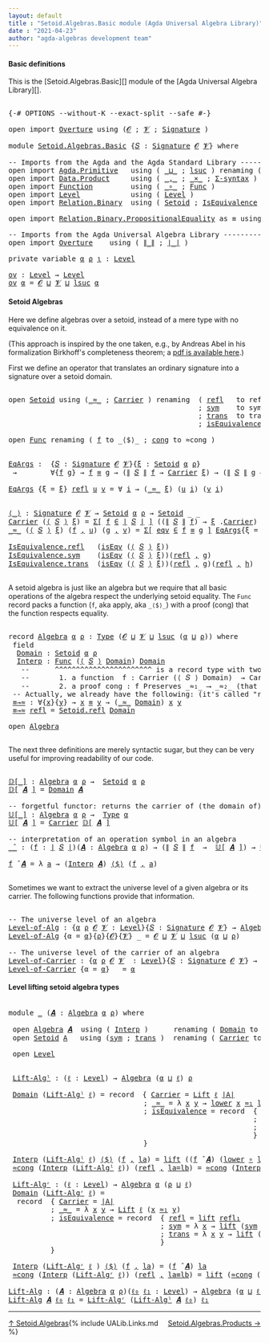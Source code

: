 ```yaml
---
layout: default
title : "Setoid.Algebras.Basic module (Agda Universal Algebra Library)"
date : "2021-04-23"
author: "agda-algebras development team"
---
```


#### <a id="basic-definitions">Basic definitions</a>

This is the [Setoid.Algebras.Basic][] module of the [Agda Universal Algebra Library][].

<pre class="Agda">

<a id="316" class="Symbol">{-#</a> <a id="320" class="Keyword">OPTIONS</a> <a id="328" class="Pragma">--without-K</a> <a id="340" class="Pragma">--exact-split</a> <a id="354" class="Pragma">--safe</a> <a id="361" class="Symbol">#-}</a>

<a id="366" class="Keyword">open</a> <a id="371" class="Keyword">import</a> <a id="378" href="Overture.html" class="Module">Overture</a> <a id="387" class="Keyword">using</a> <a id="393" class="Symbol">(</a><a id="394" href="Overture.Signatures.html#648" class="Generalizable">𝓞</a> <a id="396" class="Symbol">;</a> <a id="398" href="Overture.Signatures.html#650" class="Generalizable">𝓥</a> <a id="400" class="Symbol">;</a> <a id="402" href="Overture.Signatures.html#3264" class="Function">Signature</a> <a id="412" class="Symbol">)</a>

<a id="415" class="Keyword">module</a> <a id="422" href="Setoid.Algebras.Basic.html" class="Module">Setoid.Algebras.Basic</a> <a id="444" class="Symbol">{</a><a id="445" href="Setoid.Algebras.Basic.html#445" class="Bound">𝑆</a> <a id="447" class="Symbol">:</a> <a id="449" href="Overture.Signatures.html#3264" class="Function">Signature</a> <a id="459" href="Overture.Signatures.html#648" class="Generalizable">𝓞</a> <a id="461" href="Overture.Signatures.html#650" class="Generalizable">𝓥</a><a id="462" class="Symbol">}</a> <a id="464" class="Keyword">where</a>

<a id="471" class="Comment">-- Imports from the Agda and the Agda Standard Library --------------------</a>
<a id="547" class="Keyword">open</a> <a id="552" class="Keyword">import</a> <a id="559" href="Agda.Primitive.html" class="Module">Agda.Primitive</a>   <a id="576" class="Keyword">using</a> <a id="582" class="Symbol">(</a> <a id="584" href="Agda.Primitive.html#810" class="Primitive Operator">_⊔_</a> <a id="588" class="Symbol">;</a> <a id="590" href="Agda.Primitive.html#780" class="Primitive">lsuc</a> <a id="595" class="Symbol">)</a> <a id="597" class="Keyword">renaming</a> <a id="606" class="Symbol">(</a> <a id="608" href="Agda.Primitive.html#326" class="Primitive">Set</a> <a id="612" class="Symbol">to</a> <a id="615" class="Primitive">Type</a> <a id="620" class="Symbol">)</a>
<a id="622" class="Keyword">open</a> <a id="627" class="Keyword">import</a> <a id="634" href="Data.Product.html" class="Module">Data.Product</a>     <a id="651" class="Keyword">using</a> <a id="657" class="Symbol">(</a> <a id="659" href="Agda.Builtin.Sigma.html#236" class="InductiveConstructor Operator">_,_</a> <a id="663" class="Symbol">;</a> <a id="665" href="Data.Product.html#1167" class="Function Operator">_×_</a> <a id="669" class="Symbol">;</a> <a id="671" href="Data.Product.html#916" class="Function">Σ-syntax</a> <a id="680" class="Symbol">)</a>
<a id="682" class="Keyword">open</a> <a id="687" class="Keyword">import</a> <a id="694" href="Function.html" class="Module">Function</a>         <a id="711" class="Keyword">using</a> <a id="717" class="Symbol">(</a> <a id="719" href="Function.Base.html#1031" class="Function Operator">_∘_</a> <a id="723" class="Symbol">;</a> <a id="725" href="Function.Bundles.html#1868" class="Record">Func</a> <a id="730" class="Symbol">)</a>
<a id="732" class="Keyword">open</a> <a id="737" class="Keyword">import</a> <a id="744" href="Level.html" class="Module">Level</a>            <a id="761" class="Keyword">using</a> <a id="767" class="Symbol">(</a> <a id="769" href="Agda.Primitive.html#597" class="Postulate">Level</a> <a id="775" class="Symbol">)</a>
<a id="777" class="Keyword">open</a> <a id="782" class="Keyword">import</a> <a id="789" href="Relation.Binary.html" class="Module">Relation.Binary</a>  <a id="806" class="Keyword">using</a> <a id="812" class="Symbol">(</a> <a id="814" href="Relation.Binary.Bundles.html#1009" class="Record">Setoid</a> <a id="821" class="Symbol">;</a> <a id="823" href="Relation.Binary.Structures.html#1522" class="Record">IsEquivalence</a> <a id="837" class="Symbol">)</a>

<a id="840" class="Keyword">open</a> <a id="845" class="Keyword">import</a> <a id="852" href="Relation.Binary.PropositionalEquality.html" class="Module">Relation.Binary.PropositionalEquality</a> <a id="890" class="Symbol">as</a> <a id="893" class="Module">≡</a> <a id="895" class="Keyword">using</a> <a id="901" class="Symbol">(</a> <a id="903" href="Agda.Builtin.Equality.html#151" class="Datatype Operator">_≡_</a> <a id="907" class="Symbol">;</a> <a id="909" href="Agda.Builtin.Equality.html#208" class="InductiveConstructor">refl</a> <a id="914" class="Symbol">)</a>

<a id="917" class="Comment">-- Imports from the Agda Universal Algebra Library ----------------------</a>
<a id="991" class="Keyword">open</a> <a id="996" class="Keyword">import</a> <a id="1003" href="Overture.html" class="Module">Overture</a>    <a id="1015" class="Keyword">using</a> <a id="1021" class="Symbol">(</a> <a id="1023" href="Overture.Basic.html#4364" class="Function Operator">∥_∥</a> <a id="1027" class="Symbol">;</a> <a id="1029" href="Overture.Basic.html#4326" class="Function Operator">∣_∣</a> <a id="1033" class="Symbol">)</a>

<a id="1036" class="Keyword">private</a> <a id="1044" class="Keyword">variable</a> <a id="1053" href="Setoid.Algebras.Basic.html#1053" class="Generalizable">α</a> <a id="1055" href="Setoid.Algebras.Basic.html#1055" class="Generalizable">ρ</a> <a id="1057" href="Setoid.Algebras.Basic.html#1057" class="Generalizable">ι</a> <a id="1059" class="Symbol">:</a> <a id="1061" href="Agda.Primitive.html#597" class="Postulate">Level</a>

<a id="ov"></a><a id="1068" href="Setoid.Algebras.Basic.html#1068" class="Function">ov</a> <a id="1071" class="Symbol">:</a> <a id="1073" href="Agda.Primitive.html#597" class="Postulate">Level</a> <a id="1079" class="Symbol">→</a> <a id="1081" href="Agda.Primitive.html#597" class="Postulate">Level</a>
<a id="1087" href="Setoid.Algebras.Basic.html#1068" class="Function">ov</a> <a id="1090" href="Setoid.Algebras.Basic.html#1090" class="Bound">α</a> <a id="1092" class="Symbol">=</a> <a id="1094" href="Setoid.Algebras.Basic.html#459" class="Bound">𝓞</a> <a id="1096" href="Agda.Primitive.html#810" class="Primitive Operator">⊔</a> <a id="1098" href="Setoid.Algebras.Basic.html#461" class="Bound">𝓥</a> <a id="1100" href="Agda.Primitive.html#810" class="Primitive Operator">⊔</a> <a id="1102" href="Agda.Primitive.html#780" class="Primitive">lsuc</a> <a id="1107" href="Setoid.Algebras.Basic.html#1090" class="Bound">α</a>
</pre>


#### <a id="setoid-algebras">Setoid Algebras</a>

Here we define algebras over a setoid, instead of a mere type with no equivalence on it.

(This approach is inspired by the one taken, e.g., by Andreas Abel in his formalization Birkhoff's completeness theorem; a [pdf is available here](http://www.cse.chalmers.se/~abela/agda/MultiSortedAlgebra.pdf).)

First we define an operator that translates an ordinary signature into a signature over a setoid domain.

<pre class="Agda">

<a id="1595" class="Keyword">open</a> <a id="1600" href="Relation.Binary.Bundles.html#1009" class="Module">Setoid</a> <a id="1607" class="Keyword">using</a> <a id="1613" class="Symbol">(</a><a id="1614" href="Relation.Binary.Bundles.html#1098" class="Field Operator">_≈_</a> <a id="1618" class="Symbol">;</a> <a id="1620" href="Relation.Binary.Bundles.html#1072" class="Field">Carrier</a> <a id="1628" class="Symbol">)</a> <a id="1630" class="Keyword">renaming</a>  <a id="1640" class="Symbol">(</a> <a id="1642" href="Relation.Binary.Structures.html#1568" class="Function">refl</a>   <a id="1649" class="Symbol">to</a> <a id="1652" class="Function">reflS</a>
                                             <a id="1703" class="Symbol">;</a> <a id="1705" href="Relation.Binary.Structures.html#1594" class="Function">sym</a>    <a id="1712" class="Symbol">to</a> <a id="1715" class="Function">symS</a>
                                             <a id="1765" class="Symbol">;</a> <a id="1767" href="Relation.Binary.Structures.html#1620" class="Function">trans</a>  <a id="1774" class="Symbol">to</a> <a id="1777" class="Function">transS</a>
                                             <a id="1829" class="Symbol">;</a> <a id="1831" href="Relation.Binary.Bundles.html#1132" class="Field">isEquivalence</a> <a id="1845" class="Symbol">to</a> <a id="1848" class="Field">isEqv</a> <a id="1854" class="Symbol">)</a>

<a id="1857" class="Keyword">open</a> <a id="1862" href="Function.Bundles.html#1868" class="Module">Func</a> <a id="1867" class="Keyword">renaming</a> <a id="1876" class="Symbol">(</a> <a id="1878" href="Function.Bundles.html#1919" class="Field">f</a> <a id="1880" class="Symbol">to</a> <a id="1883" class="Field">_⟨$⟩_</a> <a id="1889" class="Symbol">;</a> <a id="1891" href="Function.Bundles.html#1938" class="Field">cong</a> <a id="1896" class="Symbol">to</a> <a id="1899" class="Field">≈cong</a> <a id="1905" class="Symbol">)</a>


<a id="EqArgs"></a><a id="1909" href="Setoid.Algebras.Basic.html#1909" class="Function">EqArgs</a> <a id="1916" class="Symbol">:</a>  <a id="1919" class="Symbol">{</a><a id="1920" href="Setoid.Algebras.Basic.html#1920" class="Bound">𝑆</a> <a id="1922" class="Symbol">:</a> <a id="1924" href="Overture.Signatures.html#3264" class="Function">Signature</a> <a id="1934" href="Setoid.Algebras.Basic.html#459" class="Bound">𝓞</a> <a id="1936" href="Setoid.Algebras.Basic.html#461" class="Bound">𝓥</a><a id="1937" class="Symbol">}{</a><a id="1939" href="Setoid.Algebras.Basic.html#1939" class="Bound">ξ</a> <a id="1941" class="Symbol">:</a> <a id="1943" href="Relation.Binary.Bundles.html#1009" class="Record">Setoid</a> <a id="1950" href="Setoid.Algebras.Basic.html#1053" class="Generalizable">α</a> <a id="1952" href="Setoid.Algebras.Basic.html#1055" class="Generalizable">ρ</a><a id="1953" class="Symbol">}</a>
 <a id="1956" class="Symbol">→</a>        <a id="1965" class="Symbol">∀{</a><a id="1967" href="Setoid.Algebras.Basic.html#1967" class="Bound">f</a> <a id="1969" href="Setoid.Algebras.Basic.html#1969" class="Bound">g</a><a id="1970" class="Symbol">}</a> <a id="1972" class="Symbol">→</a> <a id="1974" href="Setoid.Algebras.Basic.html#1967" class="Bound">f</a> <a id="1976" href="Agda.Builtin.Equality.html#151" class="Datatype Operator">≡</a> <a id="1978" href="Setoid.Algebras.Basic.html#1969" class="Bound">g</a> <a id="1980" class="Symbol">→</a> <a id="1982" class="Symbol">(</a><a id="1983" href="Overture.Basic.html#4364" class="Function Operator">∥</a> <a id="1985" href="Setoid.Algebras.Basic.html#1920" class="Bound">𝑆</a> <a id="1987" href="Overture.Basic.html#4364" class="Function Operator">∥</a> <a id="1989" href="Setoid.Algebras.Basic.html#1967" class="Bound">f</a> <a id="1991" class="Symbol">→</a> <a id="1993" href="Relation.Binary.Bundles.html#1072" class="Field">Carrier</a> <a id="2001" href="Setoid.Algebras.Basic.html#1939" class="Bound">ξ</a><a id="2002" class="Symbol">)</a> <a id="2004" class="Symbol">→</a> <a id="2006" class="Symbol">(</a><a id="2007" href="Overture.Basic.html#4364" class="Function Operator">∥</a> <a id="2009" href="Setoid.Algebras.Basic.html#1920" class="Bound">𝑆</a> <a id="2011" href="Overture.Basic.html#4364" class="Function Operator">∥</a> <a id="2013" href="Setoid.Algebras.Basic.html#1969" class="Bound">g</a> <a id="2015" class="Symbol">→</a> <a id="2017" href="Relation.Binary.Bundles.html#1072" class="Field">Carrier</a> <a id="2025" href="Setoid.Algebras.Basic.html#1939" class="Bound">ξ</a><a id="2026" class="Symbol">)</a> <a id="2028" class="Symbol">→</a> <a id="2030" href="Setoid.Algebras.Basic.html#615" class="Primitive">Type</a> <a id="2035" class="Symbol">_</a>

<a id="2038" href="Setoid.Algebras.Basic.html#1909" class="Function">EqArgs</a> <a id="2045" class="Symbol">{</a><a id="2046" class="Argument">ξ</a> <a id="2048" class="Symbol">=</a> <a id="2050" href="Setoid.Algebras.Basic.html#2050" class="Bound">ξ</a><a id="2051" class="Symbol">}</a> <a id="2053" href="Agda.Builtin.Equality.html#208" class="InductiveConstructor">refl</a> <a id="2058" href="Setoid.Algebras.Basic.html#2058" class="Bound">u</a> <a id="2060" href="Setoid.Algebras.Basic.html#2060" class="Bound">v</a> <a id="2062" class="Symbol">=</a> <a id="2064" class="Symbol">∀</a> <a id="2066" href="Setoid.Algebras.Basic.html#2066" class="Bound">i</a> <a id="2068" class="Symbol">→</a> <a id="2070" class="Symbol">(</a><a id="2071" href="Relation.Binary.Bundles.html#1098" class="Field Operator">_≈_</a> <a id="2075" href="Setoid.Algebras.Basic.html#2050" class="Bound">ξ</a><a id="2076" class="Symbol">)</a> <a id="2078" class="Symbol">(</a><a id="2079" href="Setoid.Algebras.Basic.html#2058" class="Bound">u</a> <a id="2081" href="Setoid.Algebras.Basic.html#2066" class="Bound">i</a><a id="2082" class="Symbol">)</a> <a id="2084" class="Symbol">(</a><a id="2085" href="Setoid.Algebras.Basic.html#2060" class="Bound">v</a> <a id="2087" href="Setoid.Algebras.Basic.html#2066" class="Bound">i</a><a id="2088" class="Symbol">)</a>


<a id="⟨_⟩"></a><a id="2092" href="Setoid.Algebras.Basic.html#2092" class="Function Operator">⟨_⟩</a> <a id="2096" class="Symbol">:</a> <a id="2098" href="Overture.Signatures.html#3264" class="Function">Signature</a> <a id="2108" href="Setoid.Algebras.Basic.html#459" class="Bound">𝓞</a> <a id="2110" href="Setoid.Algebras.Basic.html#461" class="Bound">𝓥</a> <a id="2112" class="Symbol">→</a> <a id="2114" href="Relation.Binary.Bundles.html#1009" class="Record">Setoid</a> <a id="2121" href="Setoid.Algebras.Basic.html#1053" class="Generalizable">α</a> <a id="2123" href="Setoid.Algebras.Basic.html#1055" class="Generalizable">ρ</a> <a id="2125" class="Symbol">→</a> <a id="2127" href="Relation.Binary.Bundles.html#1009" class="Record">Setoid</a> <a id="2134" class="Symbol">_</a> <a id="2136" class="Symbol">_</a>
<a id="2138" href="Relation.Binary.Bundles.html#1072" class="Field">Carrier</a> <a id="2146" class="Symbol">(</a><a id="2147" href="Setoid.Algebras.Basic.html#2092" class="Function Operator">⟨</a> <a id="2149" href="Setoid.Algebras.Basic.html#2149" class="Bound">𝑆</a> <a id="2151" href="Setoid.Algebras.Basic.html#2092" class="Function Operator">⟩</a> <a id="2153" href="Setoid.Algebras.Basic.html#2153" class="Bound">ξ</a><a id="2154" class="Symbol">)</a> <a id="2156" class="Symbol">=</a> <a id="2158" href="Data.Product.html#916" class="Function">Σ[</a> <a id="2161" href="Setoid.Algebras.Basic.html#2161" class="Bound">f</a> <a id="2163" href="Data.Product.html#916" class="Function">∈</a> <a id="2165" href="Overture.Basic.html#4326" class="Function Operator">∣</a> <a id="2167" href="Setoid.Algebras.Basic.html#2149" class="Bound">𝑆</a> <a id="2169" href="Overture.Basic.html#4326" class="Function Operator">∣</a> <a id="2171" href="Data.Product.html#916" class="Function">]</a> <a id="2173" class="Symbol">((</a><a id="2175" href="Overture.Basic.html#4364" class="Function Operator">∥</a> <a id="2177" href="Setoid.Algebras.Basic.html#2149" class="Bound">𝑆</a> <a id="2179" href="Overture.Basic.html#4364" class="Function Operator">∥</a> <a id="2181" href="Setoid.Algebras.Basic.html#2161" class="Bound">f</a><a id="2182" class="Symbol">)</a> <a id="2184" class="Symbol">→</a> <a id="2186" href="Setoid.Algebras.Basic.html#2153" class="Bound">ξ</a> <a id="2188" class="Symbol">.</a><a id="2189" href="Relation.Binary.Bundles.html#1072" class="Field">Carrier</a><a id="2196" class="Symbol">)</a>
<a id="2198" href="Relation.Binary.Bundles.html#1098" class="Field Operator">_≈_</a> <a id="2202" class="Symbol">(</a><a id="2203" href="Setoid.Algebras.Basic.html#2092" class="Function Operator">⟨</a> <a id="2205" href="Setoid.Algebras.Basic.html#2205" class="Bound">𝑆</a> <a id="2207" href="Setoid.Algebras.Basic.html#2092" class="Function Operator">⟩</a> <a id="2209" href="Setoid.Algebras.Basic.html#2209" class="Bound">ξ</a><a id="2210" class="Symbol">)</a> <a id="2212" class="Symbol">(</a><a id="2213" href="Setoid.Algebras.Basic.html#2213" class="Bound">f</a> <a id="2215" href="Agda.Builtin.Sigma.html#236" class="InductiveConstructor Operator">,</a> <a id="2217" href="Setoid.Algebras.Basic.html#2217" class="Bound">u</a><a id="2218" class="Symbol">)</a> <a id="2220" class="Symbol">(</a><a id="2221" href="Setoid.Algebras.Basic.html#2221" class="Bound">g</a> <a id="2223" href="Agda.Builtin.Sigma.html#236" class="InductiveConstructor Operator">,</a> <a id="2225" href="Setoid.Algebras.Basic.html#2225" class="Bound">v</a><a id="2226" class="Symbol">)</a> <a id="2228" class="Symbol">=</a> <a id="2230" href="Data.Product.html#916" class="Function">Σ[</a> <a id="2233" href="Setoid.Algebras.Basic.html#2233" class="Bound">eqv</a> <a id="2237" href="Data.Product.html#916" class="Function">∈</a> <a id="2239" href="Setoid.Algebras.Basic.html#2213" class="Bound">f</a> <a id="2241" href="Agda.Builtin.Equality.html#151" class="Datatype Operator">≡</a> <a id="2243" href="Setoid.Algebras.Basic.html#2221" class="Bound">g</a> <a id="2245" href="Data.Product.html#916" class="Function">]</a> <a id="2247" href="Setoid.Algebras.Basic.html#1909" class="Function">EqArgs</a><a id="2253" class="Symbol">{</a><a id="2254" class="Argument">ξ</a> <a id="2256" class="Symbol">=</a> <a id="2258" href="Setoid.Algebras.Basic.html#2209" class="Bound">ξ</a><a id="2259" class="Symbol">}</a> <a id="2261" href="Setoid.Algebras.Basic.html#2233" class="Bound">eqv</a> <a id="2265" href="Setoid.Algebras.Basic.html#2217" class="Bound">u</a> <a id="2267" href="Setoid.Algebras.Basic.html#2225" class="Bound">v</a>

<a id="2270" href="Relation.Binary.Structures.html#1568" class="Field">IsEquivalence.refl</a>   <a id="2291" class="Symbol">(</a><a id="2292" href="Setoid.Algebras.Basic.html#1848" class="Field">isEqv</a> <a id="2298" class="Symbol">(</a><a id="2299" href="Setoid.Algebras.Basic.html#2092" class="Function Operator">⟨</a> <a id="2301" href="Setoid.Algebras.Basic.html#2301" class="Bound">𝑆</a> <a id="2303" href="Setoid.Algebras.Basic.html#2092" class="Function Operator">⟩</a> <a id="2305" href="Setoid.Algebras.Basic.html#2305" class="Bound">ξ</a><a id="2306" class="Symbol">))</a>                      <a id="2330" class="Symbol">=</a> <a id="2332" href="Agda.Builtin.Equality.html#208" class="InductiveConstructor">refl</a> <a id="2337" href="Agda.Builtin.Sigma.html#236" class="InductiveConstructor Operator">,</a> <a id="2339" class="Symbol">λ</a> <a id="2341" href="Setoid.Algebras.Basic.html#2341" class="Bound">_</a> <a id="2343" class="Symbol">→</a> <a id="2345" href="Setoid.Algebras.Basic.html#1652" class="Function">reflS</a>   <a id="2353" href="Setoid.Algebras.Basic.html#2305" class="Bound">ξ</a>
<a id="2355" href="Relation.Binary.Structures.html#1594" class="Field">IsEquivalence.sym</a>    <a id="2376" class="Symbol">(</a><a id="2377" href="Setoid.Algebras.Basic.html#1848" class="Field">isEqv</a> <a id="2383" class="Symbol">(</a><a id="2384" href="Setoid.Algebras.Basic.html#2092" class="Function Operator">⟨</a> <a id="2386" href="Setoid.Algebras.Basic.html#2386" class="Bound">𝑆</a> <a id="2388" href="Setoid.Algebras.Basic.html#2092" class="Function Operator">⟩</a> <a id="2390" href="Setoid.Algebras.Basic.html#2390" class="Bound">ξ</a><a id="2391" class="Symbol">))(</a><a id="2394" href="Agda.Builtin.Equality.html#208" class="InductiveConstructor">refl</a> <a id="2399" href="Agda.Builtin.Sigma.html#236" class="InductiveConstructor Operator">,</a> <a id="2401" href="Setoid.Algebras.Basic.html#2401" class="Bound">g</a><a id="2402" class="Symbol">)</a>            <a id="2415" class="Symbol">=</a> <a id="2417" href="Agda.Builtin.Equality.html#208" class="InductiveConstructor">refl</a> <a id="2422" href="Agda.Builtin.Sigma.html#236" class="InductiveConstructor Operator">,</a> <a id="2424" class="Symbol">λ</a> <a id="2426" href="Setoid.Algebras.Basic.html#2426" class="Bound">i</a> <a id="2428" class="Symbol">→</a> <a id="2430" href="Setoid.Algebras.Basic.html#1715" class="Function">symS</a>    <a id="2438" href="Setoid.Algebras.Basic.html#2390" class="Bound">ξ</a> <a id="2440" class="Symbol">(</a><a id="2441" href="Setoid.Algebras.Basic.html#2401" class="Bound">g</a> <a id="2443" href="Setoid.Algebras.Basic.html#2426" class="Bound">i</a><a id="2444" class="Symbol">)</a>
<a id="2446" href="Relation.Binary.Structures.html#1620" class="Field">IsEquivalence.trans</a>  <a id="2467" class="Symbol">(</a><a id="2468" href="Setoid.Algebras.Basic.html#1848" class="Field">isEqv</a> <a id="2474" class="Symbol">(</a><a id="2475" href="Setoid.Algebras.Basic.html#2092" class="Function Operator">⟨</a> <a id="2477" href="Setoid.Algebras.Basic.html#2477" class="Bound">𝑆</a> <a id="2479" href="Setoid.Algebras.Basic.html#2092" class="Function Operator">⟩</a> <a id="2481" href="Setoid.Algebras.Basic.html#2481" class="Bound">ξ</a><a id="2482" class="Symbol">))(</a><a id="2485" href="Agda.Builtin.Equality.html#208" class="InductiveConstructor">refl</a> <a id="2490" href="Agda.Builtin.Sigma.html#236" class="InductiveConstructor Operator">,</a> <a id="2492" href="Setoid.Algebras.Basic.html#2492" class="Bound">g</a><a id="2493" class="Symbol">)(</a><a id="2495" href="Agda.Builtin.Equality.html#208" class="InductiveConstructor">refl</a> <a id="2500" href="Agda.Builtin.Sigma.html#236" class="InductiveConstructor Operator">,</a> <a id="2502" href="Setoid.Algebras.Basic.html#2502" class="Bound">h</a><a id="2503" class="Symbol">)</a>  <a id="2506" class="Symbol">=</a> <a id="2508" href="Agda.Builtin.Equality.html#208" class="InductiveConstructor">refl</a> <a id="2513" href="Agda.Builtin.Sigma.html#236" class="InductiveConstructor Operator">,</a> <a id="2515" class="Symbol">λ</a> <a id="2517" href="Setoid.Algebras.Basic.html#2517" class="Bound">i</a> <a id="2519" class="Symbol">→</a> <a id="2521" href="Setoid.Algebras.Basic.html#1777" class="Function">transS</a>  <a id="2529" href="Setoid.Algebras.Basic.html#2481" class="Bound">ξ</a> <a id="2531" class="Symbol">(</a><a id="2532" href="Setoid.Algebras.Basic.html#2492" class="Bound">g</a> <a id="2534" href="Setoid.Algebras.Basic.html#2517" class="Bound">i</a><a id="2535" class="Symbol">)</a> <a id="2537" class="Symbol">(</a><a id="2538" href="Setoid.Algebras.Basic.html#2502" class="Bound">h</a> <a id="2540" href="Setoid.Algebras.Basic.html#2517" class="Bound">i</a><a id="2541" class="Symbol">)</a>

</pre>

A setoid algebra is just like an algebra but we require that all basic operations
of the algebra respect the underlying setoid equality. The `Func` record packs a
function (`f`, aka apply, aka `_⟨$⟩_`) with a proof (cong) that the function respects
equality.

<pre class="Agda">

<a id="2830" class="Keyword">record</a> <a id="Algebra"></a><a id="2837" href="Setoid.Algebras.Basic.html#2837" class="Record">Algebra</a> <a id="2845" href="Setoid.Algebras.Basic.html#2845" class="Bound">α</a> <a id="2847" href="Setoid.Algebras.Basic.html#2847" class="Bound">ρ</a> <a id="2849" class="Symbol">:</a> <a id="2851" href="Setoid.Algebras.Basic.html#615" class="Primitive">Type</a> <a id="2856" class="Symbol">(</a><a id="2857" href="Setoid.Algebras.Basic.html#459" class="Bound">𝓞</a> <a id="2859" href="Agda.Primitive.html#810" class="Primitive Operator">⊔</a> <a id="2861" href="Setoid.Algebras.Basic.html#461" class="Bound">𝓥</a> <a id="2863" href="Agda.Primitive.html#810" class="Primitive Operator">⊔</a> <a id="2865" href="Agda.Primitive.html#780" class="Primitive">lsuc</a> <a id="2870" class="Symbol">(</a><a id="2871" href="Setoid.Algebras.Basic.html#2845" class="Bound">α</a> <a id="2873" href="Agda.Primitive.html#810" class="Primitive Operator">⊔</a> <a id="2875" href="Setoid.Algebras.Basic.html#2847" class="Bound">ρ</a><a id="2876" class="Symbol">))</a> <a id="2879" class="Keyword">where</a>
 <a id="2886" class="Keyword">field</a>
  <a id="Algebra.Domain"></a><a id="2894" href="Setoid.Algebras.Basic.html#2894" class="Field">Domain</a> <a id="2901" class="Symbol">:</a> <a id="2903" href="Relation.Binary.Bundles.html#1009" class="Record">Setoid</a> <a id="2910" href="Setoid.Algebras.Basic.html#2845" class="Bound">α</a> <a id="2912" href="Setoid.Algebras.Basic.html#2847" class="Bound">ρ</a>
  <a id="Algebra.Interp"></a><a id="2916" href="Setoid.Algebras.Basic.html#2916" class="Field">Interp</a> <a id="2923" class="Symbol">:</a> <a id="2925" href="Function.Bundles.html#1868" class="Record">Func</a> <a id="2930" class="Symbol">(</a><a id="2931" href="Setoid.Algebras.Basic.html#2092" class="Function Operator">⟨</a> <a id="2933" href="Setoid.Algebras.Basic.html#445" class="Bound">𝑆</a> <a id="2935" href="Setoid.Algebras.Basic.html#2092" class="Function Operator">⟩</a> <a id="2937" href="Setoid.Algebras.Basic.html#2894" class="Field">Domain</a><a id="2943" class="Symbol">)</a> <a id="2945" href="Setoid.Algebras.Basic.html#2894" class="Field">Domain</a>
   <a id="2955" class="Comment">--      ^^^^^^^^^^^^^^^^^^^^^^^ is a record type with two fields:</a>
   <a id="3024" class="Comment">--       1. a function  f : Carrier (⟨ 𝑆 ⟩ Domain)  → Carrier Domain</a>
   <a id="3096" class="Comment">--       2. a proof cong : f Preserves _≈₁_ ⟶ _≈₂_ (that f preserves the setoid equalities)</a>
 <a id="3189" class="Comment">-- Actually, we already have the following: (it&#39;s called &quot;reflexive&quot;; see Structures.IsEquivalence)</a>
 <a id="Algebra.≡→≈"></a><a id="3290" href="Setoid.Algebras.Basic.html#3290" class="Function">≡→≈</a> <a id="3294" class="Symbol">:</a> <a id="3296" class="Symbol">∀{</a><a id="3298" href="Setoid.Algebras.Basic.html#3298" class="Bound">x</a><a id="3299" class="Symbol">}{</a><a id="3301" href="Setoid.Algebras.Basic.html#3301" class="Bound">y</a><a id="3302" class="Symbol">}</a> <a id="3304" class="Symbol">→</a> <a id="3306" href="Setoid.Algebras.Basic.html#3298" class="Bound">x</a> <a id="3308" href="Agda.Builtin.Equality.html#151" class="Datatype Operator">≡</a> <a id="3310" href="Setoid.Algebras.Basic.html#3301" class="Bound">y</a> <a id="3312" class="Symbol">→</a> <a id="3314" class="Symbol">(</a><a id="3315" href="Relation.Binary.Bundles.html#1098" class="Field Operator">_≈_</a> <a id="3319" href="Setoid.Algebras.Basic.html#2894" class="Field">Domain</a><a id="3325" class="Symbol">)</a> <a id="3327" href="Setoid.Algebras.Basic.html#3298" class="Bound">x</a> <a id="3329" href="Setoid.Algebras.Basic.html#3301" class="Bound">y</a>
 <a id="3332" href="Setoid.Algebras.Basic.html#3290" class="Function">≡→≈</a> <a id="3336" href="Agda.Builtin.Equality.html#208" class="InductiveConstructor">refl</a> <a id="3341" class="Symbol">=</a> <a id="3343" href="Relation.Binary.Structures.html#1568" class="Function">Setoid.refl</a> <a id="3355" href="Setoid.Algebras.Basic.html#2894" class="Field">Domain</a>

<a id="3363" class="Keyword">open</a> <a id="3368" href="Setoid.Algebras.Basic.html#2837" class="Module">Algebra</a>

</pre>

The next three definitions are merely syntactic sugar, but they can be very useful
for improving readability of our code.

<pre class="Agda">

<a id="𝔻[_]"></a><a id="3526" href="Setoid.Algebras.Basic.html#3526" class="Function Operator">𝔻[_]</a> <a id="3531" class="Symbol">:</a> <a id="3533" href="Setoid.Algebras.Basic.html#2837" class="Record">Algebra</a> <a id="3541" href="Setoid.Algebras.Basic.html#1053" class="Generalizable">α</a> <a id="3543" href="Setoid.Algebras.Basic.html#1055" class="Generalizable">ρ</a> <a id="3545" class="Symbol">→</a>  <a id="3548" href="Relation.Binary.Bundles.html#1009" class="Record">Setoid</a> <a id="3555" href="Setoid.Algebras.Basic.html#1053" class="Generalizable">α</a> <a id="3557" href="Setoid.Algebras.Basic.html#1055" class="Generalizable">ρ</a>
<a id="3559" href="Setoid.Algebras.Basic.html#3526" class="Function Operator">𝔻[</a> <a id="3562" href="Setoid.Algebras.Basic.html#3562" class="Bound">𝑨</a> <a id="3564" href="Setoid.Algebras.Basic.html#3526" class="Function Operator">]</a> <a id="3566" class="Symbol">=</a> <a id="3568" href="Setoid.Algebras.Basic.html#2894" class="Field">Domain</a> <a id="3575" href="Setoid.Algebras.Basic.html#3562" class="Bound">𝑨</a>

<a id="3578" class="Comment">-- forgetful functor: returns the carrier of (the domain of) 𝑨, forgetting its structure</a>
<a id="𝕌[_]"></a><a id="3667" href="Setoid.Algebras.Basic.html#3667" class="Function Operator">𝕌[_]</a> <a id="3672" class="Symbol">:</a> <a id="3674" href="Setoid.Algebras.Basic.html#2837" class="Record">Algebra</a> <a id="3682" href="Setoid.Algebras.Basic.html#1053" class="Generalizable">α</a> <a id="3684" href="Setoid.Algebras.Basic.html#1055" class="Generalizable">ρ</a> <a id="3686" class="Symbol">→</a>  <a id="3689" href="Setoid.Algebras.Basic.html#615" class="Primitive">Type</a> <a id="3694" href="Setoid.Algebras.Basic.html#1053" class="Generalizable">α</a>
<a id="3696" href="Setoid.Algebras.Basic.html#3667" class="Function Operator">𝕌[</a> <a id="3699" href="Setoid.Algebras.Basic.html#3699" class="Bound">𝑨</a> <a id="3701" href="Setoid.Algebras.Basic.html#3667" class="Function Operator">]</a> <a id="3703" class="Symbol">=</a> <a id="3705" href="Relation.Binary.Bundles.html#1072" class="Field">Carrier</a> <a id="3713" href="Setoid.Algebras.Basic.html#3526" class="Function Operator">𝔻[</a> <a id="3716" href="Setoid.Algebras.Basic.html#3699" class="Bound">𝑨</a> <a id="3718" href="Setoid.Algebras.Basic.html#3526" class="Function Operator">]</a>

<a id="3721" class="Comment">-- interpretation of an operation symbol in an algebra</a>
<a id="_̂_"></a><a id="3776" href="Setoid.Algebras.Basic.html#3776" class="Function Operator">_̂_</a> <a id="3780" class="Symbol">:</a> <a id="3782" class="Symbol">(</a><a id="3783" href="Setoid.Algebras.Basic.html#3783" class="Bound">f</a> <a id="3785" class="Symbol">:</a> <a id="3787" href="Overture.Basic.html#4326" class="Function Operator">∣</a> <a id="3789" href="Setoid.Algebras.Basic.html#445" class="Bound">𝑆</a> <a id="3791" href="Overture.Basic.html#4326" class="Function Operator">∣</a><a id="3792" class="Symbol">)(</a><a id="3794" href="Setoid.Algebras.Basic.html#3794" class="Bound">𝑨</a> <a id="3796" class="Symbol">:</a> <a id="3798" href="Setoid.Algebras.Basic.html#2837" class="Record">Algebra</a> <a id="3806" href="Setoid.Algebras.Basic.html#1053" class="Generalizable">α</a> <a id="3808" href="Setoid.Algebras.Basic.html#1055" class="Generalizable">ρ</a><a id="3809" class="Symbol">)</a> <a id="3811" class="Symbol">→</a> <a id="3813" class="Symbol">(</a><a id="3814" href="Overture.Basic.html#4364" class="Function Operator">∥</a> <a id="3816" href="Setoid.Algebras.Basic.html#445" class="Bound">𝑆</a> <a id="3818" href="Overture.Basic.html#4364" class="Function Operator">∥</a> <a id="3820" href="Setoid.Algebras.Basic.html#3783" class="Bound">f</a>  <a id="3823" class="Symbol">→</a>  <a id="3826" href="Setoid.Algebras.Basic.html#3667" class="Function Operator">𝕌[</a> <a id="3829" href="Setoid.Algebras.Basic.html#3794" class="Bound">𝑨</a> <a id="3831" href="Setoid.Algebras.Basic.html#3667" class="Function Operator">]</a><a id="3832" class="Symbol">)</a> <a id="3834" class="Symbol">→</a> <a id="3836" href="Setoid.Algebras.Basic.html#3667" class="Function Operator">𝕌[</a> <a id="3839" href="Setoid.Algebras.Basic.html#3794" class="Bound">𝑨</a> <a id="3841" href="Setoid.Algebras.Basic.html#3667" class="Function Operator">]</a>

<a id="3844" href="Setoid.Algebras.Basic.html#3844" class="Bound">f</a> <a id="3846" href="Setoid.Algebras.Basic.html#3776" class="Function Operator">̂</a> <a id="3848" href="Setoid.Algebras.Basic.html#3848" class="Bound">𝑨</a> <a id="3850" class="Symbol">=</a> <a id="3852" class="Symbol">λ</a> <a id="3854" href="Setoid.Algebras.Basic.html#3854" class="Bound">a</a> <a id="3856" class="Symbol">→</a> <a id="3858" class="Symbol">(</a><a id="3859" href="Setoid.Algebras.Basic.html#2916" class="Field">Interp</a> <a id="3866" href="Setoid.Algebras.Basic.html#3848" class="Bound">𝑨</a><a id="3867" class="Symbol">)</a> <a id="3869" href="Setoid.Algebras.Basic.html#1883" class="Field Operator">⟨$⟩</a> <a id="3873" class="Symbol">(</a><a id="3874" href="Setoid.Algebras.Basic.html#3844" class="Bound">f</a> <a id="3876" href="Agda.Builtin.Sigma.html#236" class="InductiveConstructor Operator">,</a> <a id="3878" href="Setoid.Algebras.Basic.html#3854" class="Bound">a</a><a id="3879" class="Symbol">)</a>

</pre>

Sometimes we want to extract the universe level of a given algebra or its carrier.
The following functions provide that information.

<pre class="Agda">

<a id="4042" class="Comment">-- The universe level of an algebra</a>
<a id="Level-of-Alg"></a><a id="4078" href="Setoid.Algebras.Basic.html#4078" class="Function">Level-of-Alg</a> <a id="4091" class="Symbol">:</a> <a id="4093" class="Symbol">{</a><a id="4094" href="Setoid.Algebras.Basic.html#4094" class="Bound">α</a> <a id="4096" href="Setoid.Algebras.Basic.html#4096" class="Bound">ρ</a> <a id="4098" href="Setoid.Algebras.Basic.html#4098" class="Bound">𝓞</a> <a id="4100" href="Setoid.Algebras.Basic.html#4100" class="Bound">𝓥</a> <a id="4102" class="Symbol">:</a> <a id="4104" href="Agda.Primitive.html#597" class="Postulate">Level</a><a id="4109" class="Symbol">}{</a><a id="4111" href="Setoid.Algebras.Basic.html#4111" class="Bound">𝑆</a> <a id="4113" class="Symbol">:</a> <a id="4115" href="Overture.Signatures.html#3264" class="Function">Signature</a> <a id="4125" href="Setoid.Algebras.Basic.html#4098" class="Bound">𝓞</a> <a id="4127" href="Setoid.Algebras.Basic.html#4100" class="Bound">𝓥</a><a id="4128" class="Symbol">}</a> <a id="4130" class="Symbol">→</a> <a id="4132" href="Setoid.Algebras.Basic.html#2837" class="Record">Algebra</a> <a id="4140" href="Setoid.Algebras.Basic.html#4094" class="Bound">α</a> <a id="4142" href="Setoid.Algebras.Basic.html#4096" class="Bound">ρ</a> <a id="4144" class="Symbol">→</a> <a id="4146" href="Agda.Primitive.html#597" class="Postulate">Level</a>
<a id="4152" href="Setoid.Algebras.Basic.html#4078" class="Function">Level-of-Alg</a> <a id="4165" class="Symbol">{</a><a id="4166" class="Argument">α</a> <a id="4168" class="Symbol">=</a> <a id="4170" href="Setoid.Algebras.Basic.html#4170" class="Bound">α</a><a id="4171" class="Symbol">}{</a><a id="4173" href="Setoid.Algebras.Basic.html#4173" class="Bound">ρ</a><a id="4174" class="Symbol">}{</a><a id="4176" href="Setoid.Algebras.Basic.html#4176" class="Bound">𝓞</a><a id="4177" class="Symbol">}{</a><a id="4179" href="Setoid.Algebras.Basic.html#4179" class="Bound">𝓥</a><a id="4180" class="Symbol">}</a> <a id="4182" class="Symbol">_</a> <a id="4184" class="Symbol">=</a> <a id="4186" href="Setoid.Algebras.Basic.html#4176" class="Bound">𝓞</a> <a id="4188" href="Agda.Primitive.html#810" class="Primitive Operator">⊔</a> <a id="4190" href="Setoid.Algebras.Basic.html#4179" class="Bound">𝓥</a> <a id="4192" href="Agda.Primitive.html#810" class="Primitive Operator">⊔</a> <a id="4194" href="Agda.Primitive.html#780" class="Primitive">lsuc</a> <a id="4199" class="Symbol">(</a><a id="4200" href="Setoid.Algebras.Basic.html#4170" class="Bound">α</a> <a id="4202" href="Agda.Primitive.html#810" class="Primitive Operator">⊔</a> <a id="4204" href="Setoid.Algebras.Basic.html#4173" class="Bound">ρ</a><a id="4205" class="Symbol">)</a>

<a id="4208" class="Comment">-- The universe level of the carrier of an algebra</a>
<a id="Level-of-Carrier"></a><a id="4259" href="Setoid.Algebras.Basic.html#4259" class="Function">Level-of-Carrier</a> <a id="4276" class="Symbol">:</a> <a id="4278" class="Symbol">{</a><a id="4279" href="Setoid.Algebras.Basic.html#4279" class="Bound">α</a> <a id="4281" href="Setoid.Algebras.Basic.html#4281" class="Bound">ρ</a> <a id="4283" href="Setoid.Algebras.Basic.html#4283" class="Bound">𝓞</a> <a id="4285" href="Setoid.Algebras.Basic.html#4285" class="Bound">𝓥</a>  <a id="4288" class="Symbol">:</a> <a id="4290" href="Agda.Primitive.html#597" class="Postulate">Level</a><a id="4295" class="Symbol">}{</a><a id="4297" href="Setoid.Algebras.Basic.html#4297" class="Bound">𝑆</a> <a id="4299" class="Symbol">:</a> <a id="4301" href="Overture.Signatures.html#3264" class="Function">Signature</a> <a id="4311" href="Setoid.Algebras.Basic.html#4283" class="Bound">𝓞</a> <a id="4313" href="Setoid.Algebras.Basic.html#4285" class="Bound">𝓥</a><a id="4314" class="Symbol">}</a> <a id="4316" class="Symbol">→</a> <a id="4318" href="Setoid.Algebras.Basic.html#2837" class="Record">Algebra</a> <a id="4326" href="Setoid.Algebras.Basic.html#4279" class="Bound">α</a> <a id="4328" href="Setoid.Algebras.Basic.html#4281" class="Bound">ρ</a> <a id="4330" class="Symbol">→</a> <a id="4332" href="Agda.Primitive.html#597" class="Postulate">Level</a>
<a id="4338" href="Setoid.Algebras.Basic.html#4259" class="Function">Level-of-Carrier</a> <a id="4355" class="Symbol">{</a><a id="4356" class="Argument">α</a> <a id="4358" class="Symbol">=</a> <a id="4360" href="Setoid.Algebras.Basic.html#4360" class="Bound">α</a><a id="4361" class="Symbol">}</a> <a id="4363" class="Symbol">_</a> <a id="4365" class="Symbol">=</a> <a id="4367" href="Setoid.Algebras.Basic.html#4360" class="Bound">α</a>
</pre>


#### <a id="level-lifting-setoid-algebra-types">Level lifting setoid algebra types</a>

<pre class="Agda">

<a id="4484" class="Keyword">module</a> <a id="4491" href="Setoid.Algebras.Basic.html#4491" class="Module">_</a> <a id="4493" class="Symbol">(</a><a id="4494" href="Setoid.Algebras.Basic.html#4494" class="Bound">𝑨</a> <a id="4496" class="Symbol">:</a> <a id="4498" href="Setoid.Algebras.Basic.html#2837" class="Record">Algebra</a> <a id="4506" href="Setoid.Algebras.Basic.html#1053" class="Generalizable">α</a> <a id="4508" href="Setoid.Algebras.Basic.html#1055" class="Generalizable">ρ</a><a id="4509" class="Symbol">)</a> <a id="4511" class="Keyword">where</a>

 <a id="4519" class="Keyword">open</a> <a id="4524" href="Setoid.Algebras.Basic.html#2837" class="Module">Algebra</a> <a id="4532" href="Setoid.Algebras.Basic.html#4494" class="Bound">𝑨</a>  <a id="4535" class="Keyword">using</a> <a id="4541" class="Symbol">(</a> <a id="4543" href="Setoid.Algebras.Basic.html#2916" class="Field">Interp</a> <a id="4550" class="Symbol">)</a>      <a id="4557" class="Keyword">renaming</a> <a id="4566" class="Symbol">(</a> <a id="4568" href="Setoid.Algebras.Basic.html#2894" class="Field">Domain</a> <a id="4575" class="Symbol">to</a> <a id="4578" class="Field">A</a> <a id="4580" class="Symbol">)</a>
 <a id="4583" class="Keyword">open</a> <a id="4588" href="Relation.Binary.Bundles.html#1009" class="Module">Setoid</a> <a id="4595" href="Setoid.Algebras.Basic.html#4578" class="Field">A</a>   <a id="4599" class="Keyword">using</a> <a id="4605" class="Symbol">(</a><a id="4606" href="Relation.Binary.Structures.html#1594" class="Function">sym</a> <a id="4610" class="Symbol">;</a> <a id="4612" href="Relation.Binary.Structures.html#1620" class="Function">trans</a> <a id="4618" class="Symbol">)</a>  <a id="4621" class="Keyword">renaming</a> <a id="4630" class="Symbol">(</a> <a id="4632" href="Relation.Binary.Bundles.html#1072" class="Field">Carrier</a> <a id="4640" class="Symbol">to</a> <a id="4643" class="Field">∣A∣</a> <a id="4647" class="Symbol">;</a> <a id="4649" href="Relation.Binary.Bundles.html#1098" class="Field Operator">_≈_</a> <a id="4653" class="Symbol">to</a> <a id="4656" class="Field Operator">_≈₁_</a> <a id="4661" class="Symbol">;</a> <a id="4663" href="Relation.Binary.Structures.html#1568" class="Function">refl</a> <a id="4668" class="Symbol">to</a> <a id="4671" class="Function">refl₁</a> <a id="4677" class="Symbol">)</a>

 <a id="4681" class="Keyword">open</a> <a id="4686" href="Level.html" class="Module">Level</a>


 <a id="4695" href="Setoid.Algebras.Basic.html#4695" class="Function">Lift-Algˡ</a> <a id="4705" class="Symbol">:</a> <a id="4707" class="Symbol">(</a><a id="4708" href="Setoid.Algebras.Basic.html#4708" class="Bound">ℓ</a> <a id="4710" class="Symbol">:</a> <a id="4712" href="Agda.Primitive.html#597" class="Postulate">Level</a><a id="4717" class="Symbol">)</a> <a id="4719" class="Symbol">→</a> <a id="4721" href="Setoid.Algebras.Basic.html#2837" class="Record">Algebra</a> <a id="4729" class="Symbol">(</a><a id="4730" href="Setoid.Algebras.Basic.html#4506" class="Bound">α</a> <a id="4732" href="Agda.Primitive.html#810" class="Primitive Operator">⊔</a> <a id="4734" href="Setoid.Algebras.Basic.html#4708" class="Bound">ℓ</a><a id="4735" class="Symbol">)</a> <a id="4737" href="Setoid.Algebras.Basic.html#4508" class="Bound">ρ</a>

 <a id="4741" href="Setoid.Algebras.Basic.html#2894" class="Field">Domain</a> <a id="4748" class="Symbol">(</a><a id="4749" href="Setoid.Algebras.Basic.html#4695" class="Function">Lift-Algˡ</a> <a id="4759" href="Setoid.Algebras.Basic.html#4759" class="Bound">ℓ</a><a id="4760" class="Symbol">)</a> <a id="4762" class="Symbol">=</a> <a id="4764" class="Keyword">record</a>  <a id="4772" class="Symbol">{</a> <a id="4774" href="Relation.Binary.Bundles.html#1072" class="Field">Carrier</a> <a id="4782" class="Symbol">=</a> <a id="4784" href="Level.html#400" class="Record">Lift</a> <a id="4789" href="Setoid.Algebras.Basic.html#4759" class="Bound">ℓ</a> <a id="4791" href="Setoid.Algebras.Basic.html#4643" class="Function">∣A∣</a>
                                <a id="4827" class="Symbol">;</a> <a id="4829" href="Relation.Binary.Bundles.html#1098" class="Field Operator">_≈_</a> <a id="4833" class="Symbol">=</a> <a id="4835" class="Symbol">λ</a> <a id="4837" href="Setoid.Algebras.Basic.html#4837" class="Bound">x</a> <a id="4839" href="Setoid.Algebras.Basic.html#4839" class="Bound">y</a> <a id="4841" class="Symbol">→</a> <a id="4843" href="Level.html#470" class="Field">lower</a> <a id="4849" href="Setoid.Algebras.Basic.html#4837" class="Bound">x</a> <a id="4851" href="Setoid.Algebras.Basic.html#4656" class="Function Operator">≈₁</a> <a id="4854" href="Level.html#470" class="Field">lower</a> <a id="4860" href="Setoid.Algebras.Basic.html#4839" class="Bound">y</a>
                                <a id="4894" class="Symbol">;</a> <a id="4896" href="Relation.Binary.Bundles.html#1132" class="Field">isEquivalence</a> <a id="4910" class="Symbol">=</a> <a id="4912" class="Keyword">record</a>  <a id="4920" class="Symbol">{</a> <a id="4922" href="Relation.Binary.Structures.html#1568" class="Field">refl</a> <a id="4927" class="Symbol">=</a> <a id="4929" href="Setoid.Algebras.Basic.html#4671" class="Function">refl₁</a>
                                                          <a id="4993" class="Symbol">;</a> <a id="4995" href="Relation.Binary.Structures.html#1594" class="Field">sym</a> <a id="4999" class="Symbol">=</a> <a id="5001" href="Relation.Binary.Structures.html#1594" class="Function">sym</a>
                                                          <a id="5063" class="Symbol">;</a> <a id="5065" href="Relation.Binary.Structures.html#1620" class="Field">trans</a> <a id="5071" class="Symbol">=</a> <a id="5073" href="Relation.Binary.Structures.html#1620" class="Function">trans</a>
                                                          <a id="5137" class="Symbol">}</a>
                                <a id="5171" class="Symbol">}</a>

 <a id="5175" href="Setoid.Algebras.Basic.html#2916" class="Field">Interp</a> <a id="5182" class="Symbol">(</a><a id="5183" href="Setoid.Algebras.Basic.html#4695" class="Function">Lift-Algˡ</a> <a id="5193" href="Setoid.Algebras.Basic.html#5193" class="Bound">ℓ</a><a id="5194" class="Symbol">)</a> <a id="5196" href="Setoid.Algebras.Basic.html#1883" class="Field Operator">⟨$⟩</a> <a id="5200" class="Symbol">(</a><a id="5201" href="Setoid.Algebras.Basic.html#5201" class="Bound">f</a> <a id="5203" href="Agda.Builtin.Sigma.html#236" class="InductiveConstructor Operator">,</a> <a id="5205" href="Setoid.Algebras.Basic.html#5205" class="Bound">la</a><a id="5207" class="Symbol">)</a> <a id="5209" class="Symbol">=</a> <a id="5211" href="Level.html#457" class="InductiveConstructor">lift</a> <a id="5216" class="Symbol">((</a><a id="5218" href="Setoid.Algebras.Basic.html#5201" class="Bound">f</a> <a id="5220" href="Setoid.Algebras.Basic.html#3776" class="Function Operator">̂</a> <a id="5222" href="Setoid.Algebras.Basic.html#4494" class="Bound">𝑨</a><a id="5223" class="Symbol">)</a> <a id="5225" class="Symbol">(</a><a id="5226" href="Level.html#470" class="Field">lower</a> <a id="5232" href="Function.Base.html#1031" class="Function Operator">∘</a> <a id="5234" href="Setoid.Algebras.Basic.html#5205" class="Bound">la</a><a id="5236" class="Symbol">))</a>
 <a id="5240" href="Setoid.Algebras.Basic.html#1899" class="Field">≈cong</a> <a id="5246" class="Symbol">(</a><a id="5247" href="Setoid.Algebras.Basic.html#2916" class="Field">Interp</a> <a id="5254" class="Symbol">(</a><a id="5255" href="Setoid.Algebras.Basic.html#4695" class="Function">Lift-Algˡ</a> <a id="5265" href="Setoid.Algebras.Basic.html#5265" class="Bound">ℓ</a><a id="5266" class="Symbol">))</a> <a id="5269" class="Symbol">(</a><a id="5270" href="Agda.Builtin.Equality.html#208" class="InductiveConstructor">refl</a> <a id="5275" href="Agda.Builtin.Sigma.html#236" class="InductiveConstructor Operator">,</a> <a id="5277" href="Setoid.Algebras.Basic.html#5277" class="Bound">la=lb</a><a id="5282" class="Symbol">)</a> <a id="5284" class="Symbol">=</a> <a id="5286" href="Setoid.Algebras.Basic.html#1899" class="Field">≈cong</a> <a id="5292" class="Symbol">(</a><a id="5293" href="Setoid.Algebras.Basic.html#2916" class="Field">Interp</a> <a id="5300" href="Setoid.Algebras.Basic.html#4494" class="Bound">𝑨</a><a id="5301" class="Symbol">)</a> <a id="5303" class="Symbol">((</a><a id="5305" href="Agda.Builtin.Equality.html#208" class="InductiveConstructor">refl</a> <a id="5310" href="Agda.Builtin.Sigma.html#236" class="InductiveConstructor Operator">,</a> <a id="5312" href="Setoid.Algebras.Basic.html#5277" class="Bound">la=lb</a><a id="5317" class="Symbol">))</a>

 <a id="5322" href="Setoid.Algebras.Basic.html#5322" class="Function">Lift-Algʳ</a> <a id="5332" class="Symbol">:</a> <a id="5334" class="Symbol">(</a><a id="5335" href="Setoid.Algebras.Basic.html#5335" class="Bound">ℓ</a> <a id="5337" class="Symbol">:</a> <a id="5339" href="Agda.Primitive.html#597" class="Postulate">Level</a><a id="5344" class="Symbol">)</a> <a id="5346" class="Symbol">→</a> <a id="5348" href="Setoid.Algebras.Basic.html#2837" class="Record">Algebra</a> <a id="5356" href="Setoid.Algebras.Basic.html#4506" class="Bound">α</a> <a id="5358" class="Symbol">(</a><a id="5359" href="Setoid.Algebras.Basic.html#4508" class="Bound">ρ</a> <a id="5361" href="Agda.Primitive.html#810" class="Primitive Operator">⊔</a> <a id="5363" href="Setoid.Algebras.Basic.html#5335" class="Bound">ℓ</a><a id="5364" class="Symbol">)</a>
 <a id="5367" href="Setoid.Algebras.Basic.html#2894" class="Field">Domain</a> <a id="5374" class="Symbol">(</a><a id="5375" href="Setoid.Algebras.Basic.html#5322" class="Function">Lift-Algʳ</a> <a id="5385" href="Setoid.Algebras.Basic.html#5385" class="Bound">ℓ</a><a id="5386" class="Symbol">)</a> <a id="5388" class="Symbol">=</a>
  <a id="5392" class="Keyword">record</a>  <a id="5400" class="Symbol">{</a> <a id="5402" href="Relation.Binary.Bundles.html#1072" class="Field">Carrier</a> <a id="5410" class="Symbol">=</a> <a id="5412" href="Setoid.Algebras.Basic.html#4643" class="Function">∣A∣</a>
          <a id="5426" class="Symbol">;</a> <a id="5428" href="Relation.Binary.Bundles.html#1098" class="Field Operator">_≈_</a> <a id="5432" class="Symbol">=</a> <a id="5434" class="Symbol">λ</a> <a id="5436" href="Setoid.Algebras.Basic.html#5436" class="Bound">x</a> <a id="5438" href="Setoid.Algebras.Basic.html#5438" class="Bound">y</a> <a id="5440" class="Symbol">→</a> <a id="5442" href="Level.html#400" class="Record">Lift</a> <a id="5447" href="Setoid.Algebras.Basic.html#5385" class="Bound">ℓ</a> <a id="5449" class="Symbol">(</a><a id="5450" href="Setoid.Algebras.Basic.html#5436" class="Bound">x</a> <a id="5452" href="Setoid.Algebras.Basic.html#4656" class="Function Operator">≈₁</a> <a id="5455" href="Setoid.Algebras.Basic.html#5438" class="Bound">y</a><a id="5456" class="Symbol">)</a>
          <a id="5468" class="Symbol">;</a> <a id="5470" href="Relation.Binary.Bundles.html#1132" class="Field">isEquivalence</a> <a id="5484" class="Symbol">=</a> <a id="5486" class="Keyword">record</a>  <a id="5494" class="Symbol">{</a> <a id="5496" href="Relation.Binary.Structures.html#1568" class="Field">refl</a> <a id="5501" class="Symbol">=</a> <a id="5503" href="Level.html#457" class="InductiveConstructor">lift</a> <a id="5508" href="Setoid.Algebras.Basic.html#4671" class="Function">refl₁</a>
                                    <a id="5550" class="Symbol">;</a> <a id="5552" href="Relation.Binary.Structures.html#1594" class="Field">sym</a> <a id="5556" class="Symbol">=</a> <a id="5558" class="Symbol">λ</a> <a id="5560" href="Setoid.Algebras.Basic.html#5560" class="Bound">x</a> <a id="5562" class="Symbol">→</a> <a id="5564" href="Level.html#457" class="InductiveConstructor">lift</a> <a id="5569" class="Symbol">(</a><a id="5570" href="Relation.Binary.Structures.html#1594" class="Function">sym</a> <a id="5574" class="Symbol">(</a><a id="5575" href="Level.html#470" class="Field">lower</a> <a id="5581" href="Setoid.Algebras.Basic.html#5560" class="Bound">x</a><a id="5582" class="Symbol">))</a>
                                    <a id="5621" class="Symbol">;</a> <a id="5623" href="Relation.Binary.Structures.html#1620" class="Field">trans</a> <a id="5629" class="Symbol">=</a> <a id="5631" class="Symbol">λ</a> <a id="5633" href="Setoid.Algebras.Basic.html#5633" class="Bound">x</a> <a id="5635" href="Setoid.Algebras.Basic.html#5635" class="Bound">y</a> <a id="5637" class="Symbol">→</a> <a id="5639" href="Level.html#457" class="InductiveConstructor">lift</a> <a id="5644" class="Symbol">(</a><a id="5645" href="Relation.Binary.Structures.html#1620" class="Function">trans</a> <a id="5651" class="Symbol">(</a><a id="5652" href="Level.html#470" class="Field">lower</a> <a id="5658" href="Setoid.Algebras.Basic.html#5633" class="Bound">x</a><a id="5659" class="Symbol">)</a> <a id="5661" class="Symbol">(</a><a id="5662" href="Level.html#470" class="Field">lower</a> <a id="5668" href="Setoid.Algebras.Basic.html#5635" class="Bound">y</a><a id="5669" class="Symbol">))</a>
                                    <a id="5708" class="Symbol">}</a>
          <a id="5720" class="Symbol">}</a>

 <a id="5724" href="Setoid.Algebras.Basic.html#2916" class="Field">Interp</a> <a id="5731" class="Symbol">(</a><a id="5732" href="Setoid.Algebras.Basic.html#5322" class="Function">Lift-Algʳ</a> <a id="5742" href="Setoid.Algebras.Basic.html#5742" class="Bound">ℓ</a> <a id="5744" class="Symbol">)</a> <a id="5746" href="Setoid.Algebras.Basic.html#1883" class="Field Operator">⟨$⟩</a> <a id="5750" class="Symbol">(</a><a id="5751" href="Setoid.Algebras.Basic.html#5751" class="Bound">f</a> <a id="5753" href="Agda.Builtin.Sigma.html#236" class="InductiveConstructor Operator">,</a> <a id="5755" href="Setoid.Algebras.Basic.html#5755" class="Bound">la</a><a id="5757" class="Symbol">)</a> <a id="5759" class="Symbol">=</a> <a id="5761" class="Symbol">(</a><a id="5762" href="Setoid.Algebras.Basic.html#5751" class="Bound">f</a> <a id="5764" href="Setoid.Algebras.Basic.html#3776" class="Function Operator">̂</a> <a id="5766" href="Setoid.Algebras.Basic.html#4494" class="Bound">𝑨</a><a id="5767" class="Symbol">)</a> <a id="5769" href="Setoid.Algebras.Basic.html#5755" class="Bound">la</a>
 <a id="5773" href="Setoid.Algebras.Basic.html#1899" class="Field">≈cong</a> <a id="5779" class="Symbol">(</a><a id="5780" href="Setoid.Algebras.Basic.html#2916" class="Field">Interp</a> <a id="5787" class="Symbol">(</a><a id="5788" href="Setoid.Algebras.Basic.html#5322" class="Function">Lift-Algʳ</a> <a id="5798" href="Setoid.Algebras.Basic.html#5798" class="Bound">ℓ</a><a id="5799" class="Symbol">))</a> <a id="5802" class="Symbol">(</a><a id="5803" href="Agda.Builtin.Equality.html#208" class="InductiveConstructor">refl</a> <a id="5808" href="Agda.Builtin.Sigma.html#236" class="InductiveConstructor Operator">,</a> <a id="5810" href="Setoid.Algebras.Basic.html#5810" class="Bound">la≡lb</a><a id="5815" class="Symbol">)</a> <a id="5817" class="Symbol">=</a> <a id="5819" href="Level.html#457" class="InductiveConstructor">lift</a> <a id="5824" class="Symbol">(</a><a id="5825" href="Setoid.Algebras.Basic.html#1899" class="Field">≈cong</a> <a id="5831" class="Symbol">(</a><a id="5832" href="Setoid.Algebras.Basic.html#2916" class="Field">Interp</a> <a id="5839" href="Setoid.Algebras.Basic.html#4494" class="Bound">𝑨</a><a id="5840" class="Symbol">)</a> <a id="5842" class="Symbol">(</a><a id="5843" href="Agda.Builtin.Equality.html#208" class="InductiveConstructor">≡.refl</a> <a id="5850" href="Agda.Builtin.Sigma.html#236" class="InductiveConstructor Operator">,</a> <a id="5852" class="Symbol">λ</a> <a id="5854" href="Setoid.Algebras.Basic.html#5854" class="Bound">i</a> <a id="5856" class="Symbol">→</a> <a id="5858" href="Level.html#470" class="Field">lower</a> <a id="5864" class="Symbol">(</a><a id="5865" href="Setoid.Algebras.Basic.html#5810" class="Bound">la≡lb</a> <a id="5871" href="Setoid.Algebras.Basic.html#5854" class="Bound">i</a><a id="5872" class="Symbol">)))</a>

<a id="Lift-Alg"></a><a id="5877" href="Setoid.Algebras.Basic.html#5877" class="Function">Lift-Alg</a> <a id="5886" class="Symbol">:</a> <a id="5888" class="Symbol">(</a><a id="5889" href="Setoid.Algebras.Basic.html#5889" class="Bound">𝑨</a> <a id="5891" class="Symbol">:</a> <a id="5893" href="Setoid.Algebras.Basic.html#2837" class="Record">Algebra</a> <a id="5901" href="Setoid.Algebras.Basic.html#1053" class="Generalizable">α</a> <a id="5903" href="Setoid.Algebras.Basic.html#1055" class="Generalizable">ρ</a><a id="5904" class="Symbol">)(</a><a id="5906" href="Setoid.Algebras.Basic.html#5906" class="Bound">ℓ₀</a> <a id="5909" href="Setoid.Algebras.Basic.html#5909" class="Bound">ℓ₁</a> <a id="5912" class="Symbol">:</a> <a id="5914" href="Agda.Primitive.html#597" class="Postulate">Level</a><a id="5919" class="Symbol">)</a> <a id="5921" class="Symbol">→</a> <a id="5923" href="Setoid.Algebras.Basic.html#2837" class="Record">Algebra</a> <a id="5931" class="Symbol">(</a><a id="5932" href="Setoid.Algebras.Basic.html#1053" class="Generalizable">α</a> <a id="5934" href="Agda.Primitive.html#810" class="Primitive Operator">⊔</a> <a id="5936" href="Setoid.Algebras.Basic.html#5906" class="Bound">ℓ₀</a><a id="5938" class="Symbol">)</a> <a id="5940" class="Symbol">(</a><a id="5941" href="Setoid.Algebras.Basic.html#1055" class="Generalizable">ρ</a> <a id="5943" href="Agda.Primitive.html#810" class="Primitive Operator">⊔</a> <a id="5945" href="Setoid.Algebras.Basic.html#5909" class="Bound">ℓ₁</a><a id="5947" class="Symbol">)</a>
<a id="5949" href="Setoid.Algebras.Basic.html#5877" class="Function">Lift-Alg</a> <a id="5958" href="Setoid.Algebras.Basic.html#5958" class="Bound">𝑨</a> <a id="5960" href="Setoid.Algebras.Basic.html#5960" class="Bound">ℓ₀</a> <a id="5963" href="Setoid.Algebras.Basic.html#5963" class="Bound">ℓ₁</a> <a id="5966" class="Symbol">=</a> <a id="5968" href="Setoid.Algebras.Basic.html#5322" class="Function">Lift-Algʳ</a> <a id="5978" class="Symbol">(</a><a id="5979" href="Setoid.Algebras.Basic.html#4695" class="Function">Lift-Algˡ</a> <a id="5989" href="Setoid.Algebras.Basic.html#5958" class="Bound">𝑨</a> <a id="5991" href="Setoid.Algebras.Basic.html#5960" class="Bound">ℓ₀</a><a id="5993" class="Symbol">)</a> <a id="5995" href="Setoid.Algebras.Basic.html#5963" class="Bound">ℓ₁</a>
</pre>


--------------------------------

<span style="float:left;">[↑ Setoid.Algebras](Setoid.Algebras.html)</span>
<span style="float:right;">[Setoid.Algebras.Products →](Setoid.Algebras.Products.html)</span>

{% include UALib.Links.md %}
